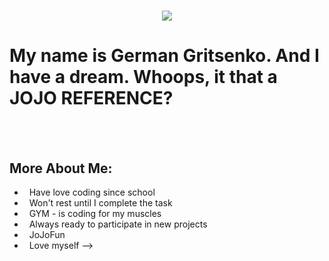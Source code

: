 <h1 align="center">
  <a href="https://git.io/typing-svg">
    <img src="https://readme-typing-svg.herokuapp.com/?lines=gerfest776&center=true&size=30">
  </a>
</h1>

# My name is German Gritsenko. And I have a dream. Whoops, it that a JOJO REFERENCE?
<br/>
<br/>

## More About Me:

- &nbsp; Have love coding since school
- &nbsp; Won't rest until I complete the task
- &nbsp; GYM - is coding for my muscles
- &nbsp; Always ready to participate in new projects
- &nbsp; JoJoFun
- &nbsp; Love myself
-->
